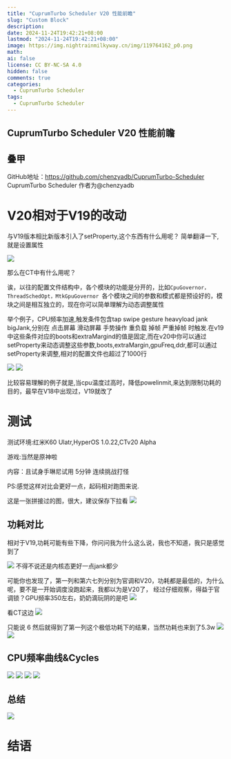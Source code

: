 ```yaml
---
title: "CuprumTurbo Scheduler V20 性能前瞻"
slug: "Custom Block"
description: 
date: 2024-11-24T19:42:21+08:00
lastmod: "2024-11-24T19:42:21+08:00"
image: https://img.nightrainmilkyway.cn/img/119764162_p0.png
math: 
ai: false
license: CC BY-NC-SA 4.0
hidden: false
comments: true
categories:
  - CuprumTurbo Scheduler 
tags:
  - CuprumTurbo Scheduler
---
```

## CuprumTurbo Scheduler V20 性能前瞻
## 叠甲
GitHub地址：https://github.com/chenzyadb/CuprumTurbo-Scheduler
CuprumTurbo Scheduler 作者为@chenzyadb

# V20相对于V19的改动

与V19版本相比新版本引入了setProperty,这个东西有什么用呢？
简单翻译一下,就是设置属性

![](https://img.nightrainmilkyway.cn/img/202411241845647.png)

那么在CT中有什么用呢？

诶，以往的配置文件结构中，各个模块的功能是分开的，比如`CpuGovernor，ThreadSchedOpt，MtkGpuGovernor `各个模块之间的参数和模式都是预设好的，模块之间是相互独立的，现在你可以简单理解为动态调整属性

举个例子，CPU频率加速,触发条件包含tap swipe gesture heavyload jank bigJank,分别在 点击屏幕 滑动屏幕 手势操作 重负载 掉帧 严重掉帧 时触发.在v19中这些条件对应的boots和extraMargind的值是固定,而在v20中你可以通过setProperty来动态调整这些参数,boots,extraMargin,gpuFreq,ddr,都可以通过setProperty来调整,相对的配置文件也超过了1000行

![](https://img.nightrainmilkyway.cn/img/202411241855728.png)
![](https://img.nightrainmilkyway.cn/img/202411241859005.png)


比较容易理解的例子就是,当cpu温度过高时，降低powelinmit,来达到限制功耗的目的，最早在V18中出现过，V19就改了

# 测试

测试环境:红米K60 Ulatr,HyperOS 1.0.22,CTv20 Alpha

游戏:当然是原神啦

内容：且试身手琳尼试用 5分钟 连续挑战打怪

PS:感觉这样对比会更好一点，起码相对跑图来说.

这是一张拼接过的图，很大，建议保存下拉看
![](https://img.nightrainmilkyway.cn/img/202411241915158.png)

## 功耗对比
相对于V19,功耗可能有些下降，你问问我为什么这么说，我也不知道，我只是感觉到了

![](https://img.nightrainmilkyway.cn/img/202411241837146.jpg)
不得不说还是内核态更好一点jank都少

可能你也发现了，第一列和第六七列分别为官调和V20，功耗都是最低的，为什么呢，要不是一开始调度没跑起来，我都以为是V20了，
经过仔细观察，得益于官调锁？GPU频率350左右，奶奶滴玩阴的是吧
![](https://img.nightrainmilkyway.cn/img/202411241837288.jpg)

看CT这边
![](https://img.nightrainmilkyway.cn/img/202411241837115.jpg)

只能说 6 
然后就得到了第一列这个极低功耗下的结果，当然功耗也来到了5.3w
![](https://img.nightrainmilkyway.cn/img/202411241937146.jpg)
![](https://img.nightrainmilkyway.cn/img/202411241837387.jpg)

## CPU频率曲线&Cycles
![](https://img.nightrainmilkyway.cn/img/202411241837251.jpg)
![](https://img.nightrainmilkyway.cn/img/202411241837058.jpg)
![](https://img.nightrainmilkyway.cn/img/202411241837320.jpg)
![](https://img.nightrainmilkyway.cn/img/202411241837180.jpg)

## 总结
![](https://img.nightrainmilkyway.cn/img/202411241942386.jpg)

# 结语
